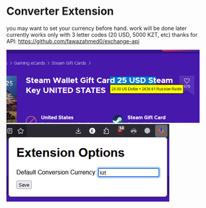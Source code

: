 # Converter Extension 

you may want to set your currency before hand. work will be done later
currently works only with 3 letter codes (20 USD, 5000 KZT, etc)
thanks for API: https://github.com/fawazahmed0/exchange-api

![Textbox with converted price](screenshots/ss1.png)
![0.7 Settings](screenshots/ss2.png)